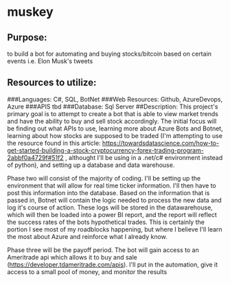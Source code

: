 # muskey
## Purpose:
  to build a bot for automating and buying stocks/bitcoin based on certain events i.e. Elon Musk's tweets
## Resources to utilize:
  ###Languages:
      C#, SQL, BotNet
  ###Web Resources:
      Github, AzureDevops, Azure
  ###APIS
      tbd
   ###Database:
      Sql Server 
 ##Description:
  This project's primary goal is to attempt to create a bot that is able to view market trends and have the ability to buy and sell stock accordingly. The initial focus will be finding out what APIs to use, learning more about Azure Bots and Botnet, learning about how stocks are supposed to be traded (I'm attempting to use the resource found in this article: https://towardsdatascience.com/how-to-get-started-building-a-stock-cryptocurrency-forex-trading-program-2abbf0a4729f#51f2 , althought I'll be using in a .net/c# environment instead of python), and setting up a database and data warehouse. 
  
  
  Phase two will consist of the majority of coding. I'll be setting up the environment that will allow for real time ticker information. I'll then have to post this information into the database. Based on the information that is passed in, Botnet will contain the logic needed to process the new data and log it's course of action. These logs will be stored in the datawarehouse, which will then be loaded into a power BI report, and the report will reflect the success rates of the bots hypothetical trades. This is certainly the portion I see most of my roadblocks happening, but where I believe I'll learn the most about Azure and reinforce what I already know. 
  
  Phase three will be the payoff period. The bot will gain access to an Ameritrade api which allows it to buy and sale (https://developer.tdameritrade.com/apis). I'll put in the automation, give it access to a small pool of money, and monitor the results
